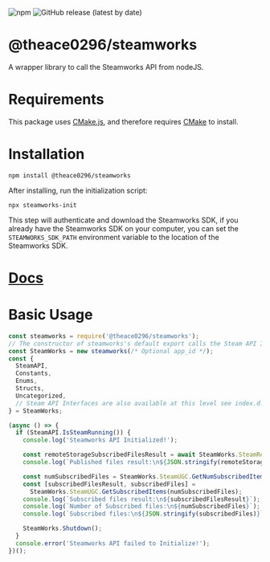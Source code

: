 ![npm](https://img.shields.io/npm/v/@theace0296/steamworks?label=%40theace0296%2Fsteamworks)  ![GitHub release (latest by date)](https://img.shields.io/github/v/release/theace0296/steamworks-node)
# @theace0296/steamworks
A wrapper library to call the Steamworks API from nodeJS.

# Requirements

This package uses [CMake.js](https://github.com/cmake-js/cmake-js), and therefore requires [CMake](https://cmake.org/download/) to install.

# Installation
```
npm install @theace0296/steamworks
```

After installing, run the initialization script:
```
npx steamworks-init
```
This step will authenticate and download the Steamworks SDK, if you already have the Steamworks SDK on your computer, you can set the `STEAMWORKS_SDK_PATH` environment variable to the location of the Steamworks SDK.

# [Docs](https://github.com/theace0296/steamworks-node/wiki)

# Basic Usage
```js
const steamworks = require('@theace0296/steamworks');
// The constructor of steamworks's default export calls the Steam API Init function.
const SteamWorks = new steamworks(/* Optional app_id */);
const {
  SteamAPI,
  Constants,
  Enums,
  Structs,
  Uncategorized,
  // Steam API Interfaces are also available at this level see index.d.ts
} = SteamWorks;

(async () => {
  if (SteamAPI.IsSteamRunning()) {
    console.log('Steamworks API Initialized!');

    const remoteStorageSubscribedFilesResult = await SteamWorks.SteamRemoteStorage.EnumerateUserSubscribedFiles(0);
    console.log(`Published files result:\n${JSON.stringify(remoteStorageSubscribedFilesResult)}`);

    const numSubscribedFiles = SteamWorks.SteamUGC.GetNumSubscribedItems();
    const [subscribedFilesResult, subscribedFiles] =
      SteamWorks.SteamUGC.GetSubscribedItems(numSubscribedFiles);
    console.log(`Subscribed files result:\n${subscribedFilesResult}`);
    console.log(`Number of Subscribed files:\n${numSubscribedFiles}`);
    console.log(`Subscribed files:\n${JSON.stringify(subscribedFiles)}`);

    SteamWorks.Shutdown();
  }
  console.error('Steamworks API failed to Initialize!');
})();
```
